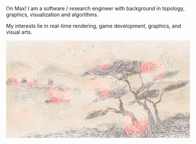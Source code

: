 
I’m Max! I am a soft­ware / research en­gi­neer with back­ground in topol­ogy, graph­ics, vi­su­al­iza­tion and al­go­rithms.

My interests lie in real-time rendering, game development, graphics, and visual arts.

![](https://raw.githubusercontent.com/madblade/madblade/main/front.jpg)
